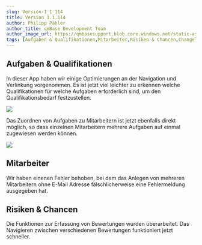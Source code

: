 ```yaml
---
slug: Version-1_1_114
title: Version 1.1.114
author: Philipp Pähler
author_title: qmBase Development Team
author_image_url: https://qmbasesupport.blob.core.windows.net/static-assets/img/persons/paehler_round.png
tags: [Aufgaben & Qualifikationen,Mitarbeiter,Risiken & Chancen,Changelog]
---
```

## Aufgaben & Qualifikationen

In dieser App haben wir einige Optimierungen an der Navigation und Verlinkung vorgenommen. Es ist jetzt viel leichter zu erkennen welche Qualifikationen für welche Aufgaben erforderlich sind, um den Qualifikationsbedarf festzustellen.

![](https://caqadmin.blob.core.windows.net/releasenotes/100-images/mceclip0.gif)

Das Zuordnen von Aufgaben zu Mitarbeitern ist jetzt ebenfalls direkt möglich, so dass einzelnen Mitarbeitern mehrere Aufgaben auf einmal zugewiesen werden können.

![](https://caqadmin.blob.core.windows.net/releasenotes/100-images/mceclip0.png)

## Mitarbeiter

Wir haben einenen Fehler behoben, bei dem das Anlegen von mehreren Mitarbeitern ohne E-Mail Adresse fälschlicherweise eine Fehlermeldung ausgegeben hat.

## Risiken & Chancen

Die Funktionen zur Erfassung von Bewertungen wurden überarbeitet. Das Navigieren zwischen verschiedenen Bewertungen funktioniert jetzt schneller.